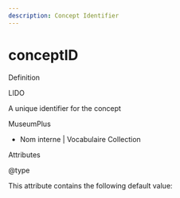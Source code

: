 ```yaml
---
description: Concept Identifier
---
```


# conceptID

Definition

LIDO

A unique identifier for the concept

MuseumPlus

* Nom interne \| Vocabulaire Collection

Attributes

@type

This attribute contains the following default value:





